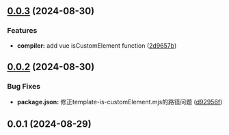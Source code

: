 ## [0.0.3](https://github.com/BitterBar/amap-devkit/compare/v0.0.2...v0.0.3) (2024-08-30)

### Features

- **compiler:** add vue isCustomElement function ([2d9657b](https://github.com/BitterBar/amap-devkit/commit/2d9657bb8aa88016a3bf93455c7f700fdca1f7f7))

## [0.0.2](https://github.com/BitterBar/amap-devkit/compare/v0.0.1...v0.0.2) (2024-08-30)

### Bug Fixes

- **package.json:** 修正template-is-customElement.mjs的路径问题 ([d92956f](https://github.com/BitterBar/amap-devkit/commit/d92956f5436edc87d6ea792c84adb292ba282e17))

## 0.0.1 (2024-08-29)
